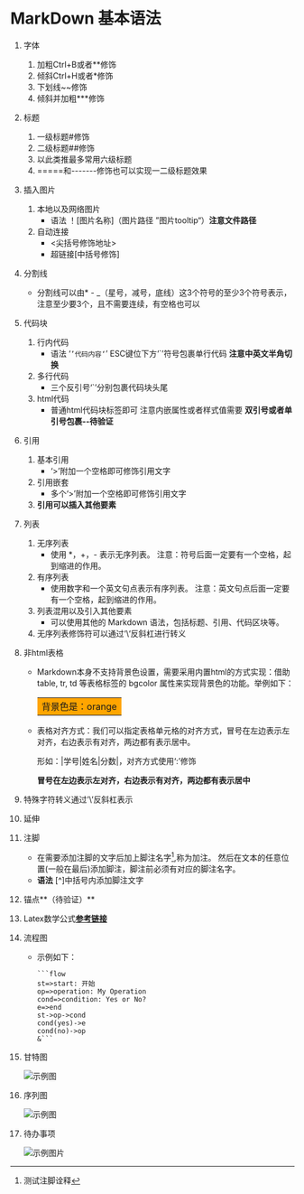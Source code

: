 # **MarkDown 基本语法**

1. 字体
   1. 加粗Ctrl+B或者**修饰
   2. 倾斜Ctrl+H或者*修饰
   3. 下划线~~修饰
   4. 倾斜并加粗***修饰
   
2. 标题
   1. 一级标题#修饰
   2. 二级标题##修饰
   3. 以此类推最多常用六级标题
   4. =====和-------修饰也可以实现一二级标题效果
   
3. 插入图片
   1. 本地以及网络图片
      	+ 语法  ！[图片名称]（图片路径 ”图片tooltip“）**注意文件路径**
   2. 自动连接
      - \<尖括号修饰地址\>
      - 超链接\[中括号修饰\]
   
4. 分割线
   
   - 分割线可以由* - _（星号，减号，底线）这3个符号的至少3个符号表示，注意至少要3个，且不需要连续，有空格也可以
   
5. 代码块
   1. 行内代码
      - 语法 ‘`’代码内容‘`’ ESC键位下方‘`’符号包裹单行代码   **注意中英文半角切换**
   2. 多行代码
      - 三个反引号‘`’分别包裹代码块头尾 
   3. html代码
      - 普通html代码块标签即可   注意内嵌属性或者样式值需要  **双引号或者单引号包裹--待验证**

6. 引用
   1. 基本引用
      - ‘>’附加一个空格即可修饰引用文字
   2. 引用嵌套
      - 多个‘>’附加一个空格即可修饰引用文字
   3. **引用可以插入其他要素**

7. 列表
   1. 无序列表
      - 使用 *，+，- 表示无序列表。 
        注意：符号后面一定要有一个空格，起到缩进的作用。 
   2. 有序列表
      - 使用数字和一个英文句点表示有序列表。 
        注意：英文句点后面一定要有一个空格，起到缩进的作用。 
   3. 列表混用以及引入其他要素
      - 可以使用其他的 Markdown 语法，包括标题、引用、代码区块等。
   4. 无序列表修饰符可以通过‘\‘反斜杠进行转义

8. 非html表格

   - Markdown本身不支持背景色设置，需要采用内置html的方式实现：借助 table, tr, td 等表格标签的 bgcolor 属性来实现背景色的功能。举例如下：

     <table><tr><td bgcolor=orange>背景色是：orange</td></tr></table>

   * 表格对齐方式：我们可以指定表格单元格的对齐方式，冒号在左边表示左对齐，右边表示有对齐，两边都有表示居中。

     形如：|学号|姓名|分数|，对齐方式使用‘:’修饰

     **冒号在左边表示左对齐，右边表示有对齐，两边都有表示居中**

9. 特殊字符转义通过’\’反斜杠表示

10. 延伸
   1. 注脚

      - 在需要添加注脚的文字后加上脚注名字[^注脚名字],称为加注。 然后在文本的任意位置(一般在最后)添加脚注，脚注前必须有对应的脚注名字。
      - **语法**    [^]中括号内添加脚注文字

   2. 锚点**（待验证）**

   3. Latex数学公式[**参考链接**](<https://link.jianshu.com/?t=http%3A%2F%2Fblog.csdn.net%2Ftestcs_dn%2Farticle%2Fdetails%2F44229085>)

   4. 流程图

      - 示例如下：

        ```
        ​```flow
        st=>start: 开始
        op=>operation: My Operation
        cond=>condition: Yes or No?
        e=>end
        st->op->cond
        cond(yes)->e
        cond(no)->op
        &```
        ```

   5. 甘特图

      ![示例图](D:\电子书\2018080216592352.png)

   6. 序列图

      ![示例图](D:\电子书\20180802165941601.png)

   7. 待办事项

      ![示例图片](D:\电子书\20180802165859799.png)

[^注脚名字]: 测试注脚诠释